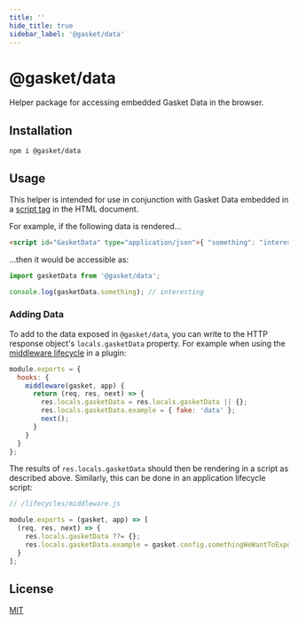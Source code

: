 ```yaml
---
title: ''
hide_title: true
sidebar_label: '@gasket/data'
---
```


# @gasket/data

Helper package for accessing embedded Gasket Data in the browser.

## Installation

```
npm i @gasket/data
```

## Usage

This helper is intended for use in conjunction with Gasket Data embedded in a
[script tag] in the HTML document.

For example, if the following data is rendered...

```html
<script id="GasketData" type="application/json">{ "something": "interesting" }</script>
```

...then it would be accessible as:

```js
import gasketData from '@gasket/data';

console.log(gasketData.something); // interesting
```

### Adding Data

To add to the data exposed in `@gasket/data`, you can write to the HTTP response object's `locals.gasketData` property. For example when using the [middleware lifecycle] in a plugin:

```js
module.exports = {
  hooks: {
    middleware(gasket, app) {
      return (req, res, next) => {
        res.locals.gasketData = res.locals.gasketData || {};
        res.locals.gasketData.example = { fake: 'data' }; 
        next();
      }
    }
  }
};
```

The results of `res.locals.gasketData` should then be rendering in a script as described above. Similarly, this can be done in an application lifecycle script:

```js
// /lifecycles/middleware.js

module.exports = (gasket, app) => [
  (req, res, next) => {
    res.locals.gasketData ??= {};
    res.locals.gasketData.example = gasket.config.somethingWeWantToExpose;
  }
];
```

## License

[MIT](../../LICENSE.md)

<!-- LINKS -->

[middleware lifecycle]:/docs/plugins/plugin-express/README.md#middleware
[script tag]:https://developer.mozilla.org/en-US/docs/Web/HTML/Element/script
